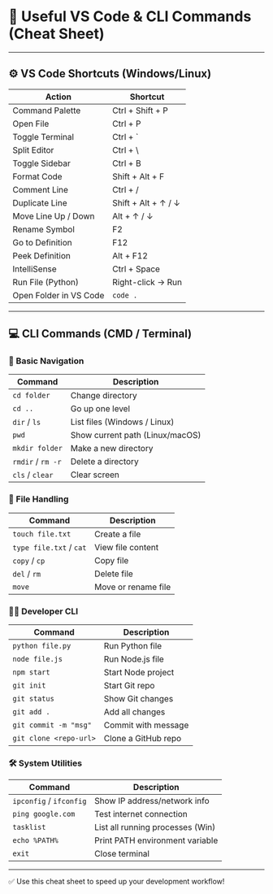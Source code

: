 # 🧠 Useful VS Code & CLI Commands (Cheat Sheet)

---

## ⚙️ VS Code Shortcuts (Windows/Linux)

| Action                  | Shortcut              |
|-------------------------|-----------------------|
| Command Palette         | Ctrl + Shift + P      |
| Open File               | Ctrl + P              |
| Toggle Terminal         | Ctrl + `              |
| Split Editor            | Ctrl + \\             |
| Toggle Sidebar          | Ctrl + B              |
| Format Code             | Shift + Alt + F       |
| Comment Line            | Ctrl + /              |
| Duplicate Line          | Shift + Alt + ↑ / ↓   |
| Move Line Up / Down     | Alt + ↑ / ↓           |
| Rename Symbol           | F2                    |
| Go to Definition        | F12                   |
| Peek Definition         | Alt + F12             |
| IntelliSense            | Ctrl + Space          |
| Run File (Python)       | Right-click → Run     |
| Open Folder in VS Code  | `code .`              |

---

## 💻 CLI Commands (CMD / Terminal)

### 📁 Basic Navigation

| Command              | Description                      |
|----------------------|----------------------------------|
| `cd folder`          | Change directory                 |
| `cd ..`              | Go up one level                  |
| `dir` / `ls`         | List files (Windows / Linux)     |
| `pwd`                | Show current path (Linux/macOS)  |
| `mkdir folder`       | Make a new directory             |
| `rmdir` / `rm -r`    | Delete a directory               |
| `cls` / `clear`      | Clear screen                     |

### 🧾 File Handling

| Command                  | Description                 |
|--------------------------|-----------------------------|
| `touch file.txt`         | Create a file               |
| `type file.txt` / `cat`  | View file content           |
| `copy` / `cp`            | Copy file                   |
| `del` / `rm`             | Delete file                 |
| `move`                   | Move or rename file         |

### 🧑‍💻 Developer CLI

| Command                   | Description                  |
|---------------------------|------------------------------|
| `python file.py`          | Run Python file              |
| `node file.js`            | Run Node.js file             |
| `npm start`               | Start Node project           |
| `git init`                | Start Git repo               |
| `git status`              | Show Git changes             |
| `git add .`               | Add all changes              |
| `git commit -m "msg"`     | Commit with message          |
| `git clone <repo-url>`    | Clone a GitHub repo          |

### 🛠 System Utilities

| Command                 | Description                        |
|-------------------------|------------------------------------|
| `ipconfig` / `ifconfig` | Show IP address/network info       |
| `ping google.com`       | Test internet connection           |
| `tasklist`              | List all running processes (Win)   |
| `echo %PATH%`           | Print PATH environment variable    |
| `exit`                  | Close terminal                     |

---

✅ Use this cheat sheet to speed up your development workflow!

